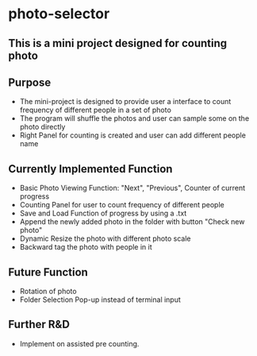 # photo-selector
This is a mini project designed for counting photo
---
## Purpose
- The mini-project is designed to provide user a interface to count frequency of different people in a set of photo
- The program will shuffle the photos and user can sample some on the photo directly
- Right Panel for counting is created and user can add different people name

## Currently Implemented Function
- Basic Photo Viewing Function: "Next", "Previous", Counter of current progress
- Counting Panel for user to count frequency of different people
- Save and Load Function of progress by using a .txt
- Append the newly added photo in the folder with button "Check new photo"
- Dynamic Resize the photo with different photo scale
- Backward tag the photo with people in it

## Future Function
- Rotation of photo
- Folder Selection Pop-up instead of terminal input

## Further R&D
- Implement on assisted pre counting.
